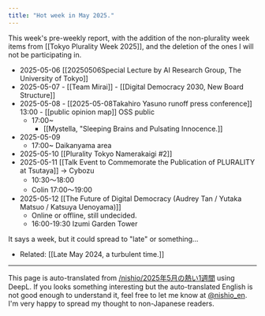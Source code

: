 ```yaml
---
title: "Hot week in May 2025."
---
```


This week's pre-weekly report, with the addition of the non-plurality week items from [[Tokyo Plurality Week 2025]], and the deletion of the ones I will not be participating in.

- 2025-05-06  [[20250506Special Lecture by AI Research Group, The University of Tokyo]]
- 2025-05-07
        - [[Team Mirai]]
        - [[Digital Democracy 2030, New Board Structure]]
- 2025-05-08
        - [[2025-05-08Takahiro Yasuno runoff press conference]]  13:00
        - [[public opinion map]] OSS public
    - 17:00~
        - [[Mystella, "Sleeping Brains and Pulsating Innocence.]]
- 2025-05-09
    - 17:00~ Daikanyama area
- 2025-05-10 [[Plurality Tokyo Namerakaigi #2]]
- 2025-05-11 [[Talk Event to Commemorate the Publication of PLURALITY at Tsutaya]] → Cybozu
    - 10:30〜18:00
    - Colin 17:00〜19:00
- 2025-05-12  [[The Future of Digital Democracy (Audrey Tan / Yutaka Matsuo / Katsuya Uenoyama)]]
    - Online or offline, still undecided.
    - 16:00-19:30 Izumi Garden Tower


It says a week, but it could spread to "late" or something...
- Related: [[Late May 2024, a turbulent time.]]

---
This page is auto-translated from [/nishio/2025年5月の熱い1週間](https://scrapbox.io/nishio/2025年5月の熱い1週間) using DeepL. If you looks something interesting but the auto-translated English is not good enough to understand it, feel free to let me know at [@nishio_en](https://twitter.com/nishio_en). I'm very happy to spread my thought to non-Japanese readers.